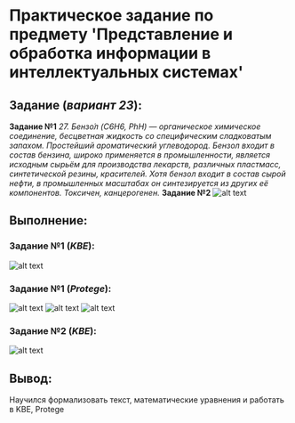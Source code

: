 # Практическое задание по предмету 'Представление и обработка информации в интеллектуальных системах'
## Задание (*вариант 23*):
**Задание №1** 
*27. Бензо́л (C6H6, PhH) — органическое химическое соединение, бесцветная жидкость со
специфическим сладковатым запахом. Простейший ароматический углеводород. Бензол входит
в состав бензина, широко применяется в промышленности, является исходным сырьём для
производства лекарств, различных пластмасс, синтетической резины, красителей. Хотя бензол
входит в состав сырой нефти, в промышленных масштабах он синтезируется из других её
компонентов. Токсичен, канцерогенен.*
**Задание №2** 
![alt text](image-1.png)


## Выполнение:

### Задание №1 (*KBE*):
![alt text](image-2.png)
### Задание №1 (*Protege*):
![alt text](image-3.png)
![alt text](image-4.png)
![alt text](image-5.png)
### Задание №2 (*KBE*):
![alt text](image-6.png)

## Вывод:
Научился формализовать текст, математические уравнения и работать в KBE, Protege
